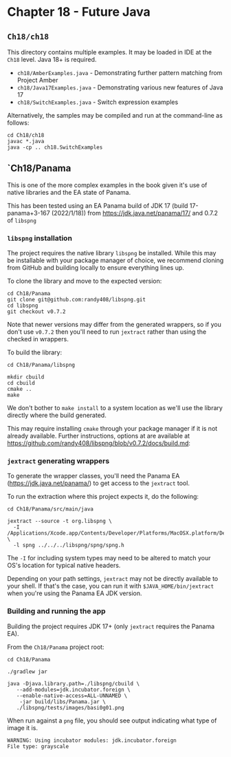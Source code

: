 # Chapter 18 - Future Java

## `Ch18/ch18`

This directory contains multiple examples. It may be loaded in IDE at the
`Ch18` level. Java 18+ is required.

* `ch18/AmberExamples.java` - Demonstrating further pattern matching from Project Amber
* `ch18/Java17Examples.java` - Demonstrating various new features of Java 17
* `ch18/SwitchExamples.java` - Switch expression examples

Alternatively, the samples may be compiled and run at the command-line as
follows:

```
cd Ch18/ch18
javac *.java
java -cp .. ch18.SwitchExamples
```

## `Ch18/Panama

This is one of the more complex examples in the book given it's use of native
libraries and the EA state of Panama.

This has been tested using an EA Panama build of JDK 17 (build
17-panama+3-167 (2022/1/18)) from https://jdk.java.net/panama/17/ and
0.7.2 of `libspng`

### `libspng` installation

The project requires the native library `libspng` be installed. While this may
be installable with your package manager of choice, we recommend cloning from
GitHub and building locally to ensure everything lines up.

To clone the library and move to the expected version:

```
cd Ch18/Panama
git clone git@github.com:randy408/libspng.git
cd libspng
git checkout v0.7.2
```

Note that newer versions may differ from the generated wrappers, so if you
don't use `v0.7.2` then you'll need to run `jextract` rather than using the
checked in wrappers.

To build the library:

```
cd Ch18/Panama/libspng

mkdir cbuild
cd cbuild
cmake ..
make
```

We don't bother to `make install` to a system location as we'll use the library
directly where the build generated.

This may require installing `cmake` through your package manager if it is not
already available. Further instructions, options at are available at
https://github.com/randy408/libspng/blob/v0.7.2/docs/build.md:

### `jextract` generating wrappers

To generate the wrapper classes, you'll need the Panama EA
(https://jdk.java.net/panama/) to get access to the `jextract` tool.

To run the extraction where this project expects it, do the following:

```
cd Ch18/Panama/src/main/java

jextract --source -t org.libspng \
  -I /Applications/Xcode.app/Contents/Developer/Platforms/MacOSX.platform/Developer/SDKs/MacOSX.sdk/usr/include \
  -l spng ../../../libspng/spng/spng.h
```

The `-I` for including system types may need to be altered to match your OS's
location for typical native headers.

Depending on your path settings, `jextract` may not be directly available to
your shell. If that's the case, you can run it with `$JAVA_HOME/bin/jextract`
when you're using the Panama EA JDK version.

### Building and running the app

Building the project requires JDK 17+ (only `jextract` requires the Panama EA).

From the `Ch18/Panama` project root:

```
cd Ch18/Panama

./gradlew jar

java -Djava.library.path=./libspng/cbuild \
   --add-modules=jdk.incubator.foreign \
   --enable-native-access=ALL-UNNAMED \
    -jar build/libs/Panama.jar \
   ./libspng/tests/images/basi0g01.png
```

When run against a `png` file, you should see output indicating what type of image it is.

```
WARNING: Using incubator modules: jdk.incubator.foreign
File type: grayscale
```
